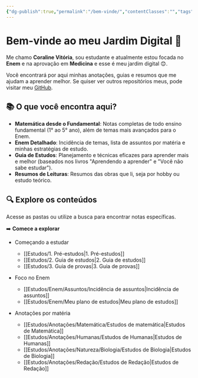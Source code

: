 ```yaml
---
{"dg-publish":true,"permalink":"/bem-vinde/","contentClasses":"","tags":["gardenEntry"],"updated":"2025-03-08T19:16:57.155-03:00"}
---
```


# Bem-vinde ao meu Jardim Digital 🌱

Me chamo **Coraline Vitória**, sou estudante e atualmente estou focada no **Enem** e na aprovação em **Medicina** e esse é meu jardim digital 😊.

Você encontrará por aqui minhas anotações, guias e resumos que me ajudam a aprender melhor. Se quiser ver outros repositórios meus, pode visitar meu [GitHub](https://github.com/Coral-med).

## 📚 O que você encontra aqui?

- **Matemática desde o Fundamental**: Notas completas de todo ensino fundamental (1° ao 5° ano), além de temas mais avançados para o Enem.
- **Enem Detalhado**: Incidência de temas, lista de assuntos por matéria e minhas estratégias de estudo.
- **Guia de Estudos**: Planejamento e técnicas eficazes para aprender mais e melhor (baseados nos livros "Aprendendo a aprender" e "Você não sabe estudar").
- **Resumos de Leituras**: Resumos das obras que li, seja por hobby ou estudo teórico.

## 🔍 Explore os conteúdos

Acesse as pastas ou utilize a busca para encontrar notas específicas.

➡️ **Comece a explorar**

- Começando a estudar
	- [[Estudos/1. Pré-estudos\|1. Pré-estudos]]
	- [[Estudos/2. Guia de estudos\|2. Guia de estudos]]
	- [[Estudos/3. Guia de provas\|3. Guia de provas]]

- Foco no Enem
	- [[Estudos/Enem/Assuntos/Incidência de assuntos\|Incidência de assuntos]]
	- [[Estudos/Enem/Meu plano de estudos\|Meu plano de estudos]]

- Anotações por matéria
	- [[Estudos/Anotações/Matemática/Estudos de matemática\|Estudos de Matemática]]
	- [[Estudos/Anotações/Humanas/Estudos de Humanas\|Estudos de Humanas]]
	- [[Estudos/Anotações/Natureza/Biologia/Estudos de Biologia\|Estudos de Biologia]]
	- [[Estudos/Anotações/Redação/Estudos de Redação\|Estudos de Redação]]
